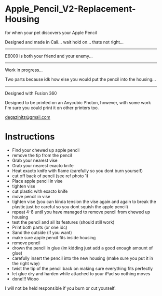 # Apple_Pencil_V2-Replacement-Housing
for when your pet discovers your Apple Pencil

Designed and made in Cali... wait hold on... thats not right... 

_________________________________________________________________________________

E6000 is both your friend and your enemy...

_________________________________________________________________________________

Work in progress... 

Two parts because idk how else you would put the pencil into the housing...
_________________________________________________________________________________
Designed with Fusion 360

Designed to be printed on an Anycubic Photon, however, with some work I'm sure you could print it on other printers too. 


degazinitz@gmail.com


# Instructions

* Find your chewed up apple pencil
* remove the tip from the pencil
* Grab your nearest vise 
* Grab your nearest exacto knife 
* Heat exacto knife with flame (carefully so you dont burn yourself)  
* cut off back of pencil (see ref photo 1)
* Place apple pencil in vise
* tighten vise
* cut plastic with exacto knife
* move pencil in vise
* tighten vise (you can kinda tension the vise again and again to break the plastic just be careful so you dont squish the apple pencil)
* repeat 4-8 until you have managed to remove pencil from chewed up housing
* test the pencil and all its features (should still work)
* Print both parts (or one idc)
* Sand the outside (if you want)
* make sure apple pencil fits inside housing
* remove pencil
* drown the pencil in glue (im kidding just add a good enough amount of glue)
* carefully insert the pencil into the new housing (make sure you put it in the right way)
* twist the tip of the pencil back on making sure everything fits perfectly
* let glue dry and harden while attached to your iPad so nothing moves
* done!!! Wooo 

I will not be held responsible if you burn or cut yourself. 
